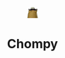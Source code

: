 <div style="text-align:center;">
<img src="https://github.com/brettshollenberger/chompy/blob/master/lib/assets/img/hipsterchompy.gif">

<h1>Chompy</h1>
</div>
